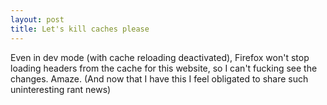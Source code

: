 ```yaml
---
layout: post
title: Let's kill caches please
---
```


Even in dev mode (with cache reloading deactivated), Firefox won't stop loading headers from the cache for this website, so I can't fucking see the changes. Amaze. (And now that I have this I feel obligated to share such uninteresting rant news)
